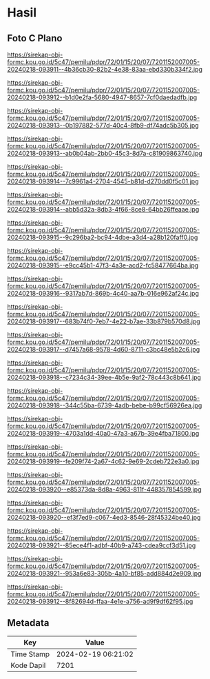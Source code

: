 # Hasil

## Foto C Plano

https://sirekap-obj-formc.kpu.go.id/5c47/pemilu/pdpr/72/01/15/20/07/7201152007005-20240218-093911--4b36cb30-82b2-4e38-83aa-ebd330b334f2.jpg

https://sirekap-obj-formc.kpu.go.id/5c47/pemilu/pdpr/72/01/15/20/07/7201152007005-20240218-093912--b1d0e2fa-5680-4947-8657-7cf0daedadfb.jpg

https://sirekap-obj-formc.kpu.go.id/5c47/pemilu/pdpr/72/01/15/20/07/7201152007005-20240218-093913--0b197882-577d-40c4-8fb9-df74adc5b305.jpg

https://sirekap-obj-formc.kpu.go.id/5c47/pemilu/pdpr/72/01/15/20/07/7201152007005-20240218-093913--ab0b04ab-2bb0-45c3-8d7a-c81909863740.jpg

https://sirekap-obj-formc.kpu.go.id/5c47/pemilu/pdpr/72/01/15/20/07/7201152007005-20240218-093914--7c9961a4-2704-4545-b81d-d270dd0f5c01.jpg

https://sirekap-obj-formc.kpu.go.id/5c47/pemilu/pdpr/72/01/15/20/07/7201152007005-20240218-093914--abb5d32a-8db3-4f66-8ce8-64bb26ffeaae.jpg

https://sirekap-obj-formc.kpu.go.id/5c47/pemilu/pdpr/72/01/15/20/07/7201152007005-20240218-093915--9c296ba2-bc94-4dbe-a3d4-a28b120faff0.jpg

https://sirekap-obj-formc.kpu.go.id/5c47/pemilu/pdpr/72/01/15/20/07/7201152007005-20240218-093915--e9cc45b1-47f3-4a3e-acd2-fc58477664ba.jpg

https://sirekap-obj-formc.kpu.go.id/5c47/pemilu/pdpr/72/01/15/20/07/7201152007005-20240218-093916--9317ab7d-869b-4c40-aa7b-016e962af24c.jpg

https://sirekap-obj-formc.kpu.go.id/5c47/pemilu/pdpr/72/01/15/20/07/7201152007005-20240218-093917--683b74f0-7eb7-4e22-b7ae-33b879b570d8.jpg

https://sirekap-obj-formc.kpu.go.id/5c47/pemilu/pdpr/72/01/15/20/07/7201152007005-20240218-093917--d7457a68-9578-4d60-8711-c3bc48e5b2c6.jpg

https://sirekap-obj-formc.kpu.go.id/5c47/pemilu/pdpr/72/01/15/20/07/7201152007005-20240218-093918--c7234c34-39ee-4b5e-9af2-78c443c8b641.jpg

https://sirekap-obj-formc.kpu.go.id/5c47/pemilu/pdpr/72/01/15/20/07/7201152007005-20240218-093918--344c55ba-6739-4adb-bebe-b99cf56926ea.jpg

https://sirekap-obj-formc.kpu.go.id/5c47/pemilu/pdpr/72/01/15/20/07/7201152007005-20240218-093919--4703a1dd-40a0-47a3-a67b-39e4fba71800.jpg

https://sirekap-obj-formc.kpu.go.id/5c47/pemilu/pdpr/72/01/15/20/07/7201152007005-20240218-093919--fe209f74-2a67-4c62-9e69-2cdeb722e3a0.jpg

https://sirekap-obj-formc.kpu.go.id/5c47/pemilu/pdpr/72/01/15/20/07/7201152007005-20240218-093920--e85373da-8d8a-4963-811f-448357854599.jpg

https://sirekap-obj-formc.kpu.go.id/5c47/pemilu/pdpr/72/01/15/20/07/7201152007005-20240218-093920--ef3f7ed9-c067-4ed3-8546-28f45324be40.jpg

https://sirekap-obj-formc.kpu.go.id/5c47/pemilu/pdpr/72/01/15/20/07/7201152007005-20240218-093921--85ece4f1-adbf-40b9-a743-cdea9ccf3d51.jpg

https://sirekap-obj-formc.kpu.go.id/5c47/pemilu/pdpr/72/01/15/20/07/7201152007005-20240218-093921--953a6e83-305b-4a10-bf85-add884d2e909.jpg

https://sirekap-obj-formc.kpu.go.id/5c47/pemilu/pdpr/72/01/15/20/07/7201152007005-20240218-093912--8f82694d-ffaa-4e1e-a756-ad9f9df62f95.jpg


## Metadata

| Key        | Value               |
| ---------- | ------------------- |
| Time Stamp | 2024-02-19 06:21:02 |
| Kode Dapil | 7201                |



